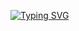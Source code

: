 [![Typing SVG](https://readme-typing-svg.herokuapp.com/?lines=Welcome+to+my+profile;It's+me+Alemam)](https://git.io/typing-svg)
